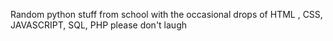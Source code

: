 Random python stuff from school
with the occasional drops of
HTML , CSS, JAVASCRIPT, SQL, PHP
please don't laugh
